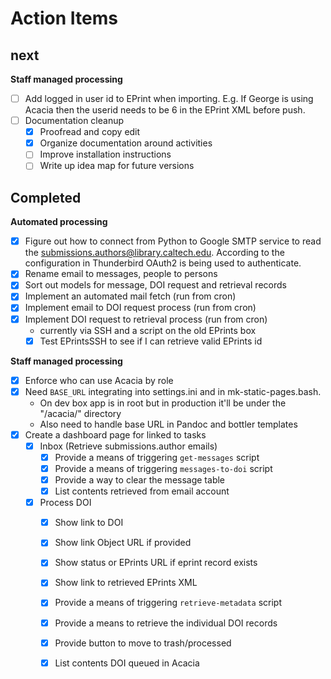 
Action Items
============

next
----

**Staff managed processing**

- [ ] Add logged in user id to EPrint when importing. E.g. If George is using Acacia then the userid needs to be 6 in the EPrint XML before push.
- [ ] Documentation cleanup
    - [x] Proofread and copy edit
    - [x] Organize documentation around activities
    - [ ] Improve installation instructions
    - [ ] Write up idea map for future versions

Completed
---------

**Automated processing**

- [x] Figure out how to connect from Python to Google SMTP service to read the submissions.authors@library.caltech.edu. According to the configuration in Thunderbird OAuth2 is being used to authenticate.
- [x] Rename email to messages, people to persons
- [x] Sort out models for message, DOI request and retrieval records
- [x] Implement an automated mail fetch (run from cron)
- [x] Implement email to DOI request process (run from cron)
- [x] Implement DOI request to retrieval process (run from cron)
    - currently via SSH and a script on the old EPrints box
    - [x] Test EPrintsSSH to see if I can retrieve valid EPrints id

**Staff managed processing**

- [x] Enforce who can use Acacia by role
- [x] Need `BASE_URL` integrating into settings.ini and in mk-static-pages.bash.
    - On dev box app is in root but in production it'll be under the "/acacia/" directory
    - Also need to handle base URL in Pandoc and bottler templates
- [x] Create a dashboard page for linked to tasks
    - [x] Inbox (Retrieve submissions.author emails)
        - [x] Provide a means of triggering `get-messages` script
        - [x] Provide a means of triggering `messages-to-doi` script
        - [x] Provide a way to clear the message table
        - [x] List contents retrieved from email account
    - [x] Process DOI
        - [x] Show link to DOI
        - [x] Show link Object URL if provided
        - [x] Show status or EPrints URL if eprint record exists
        - [x] Show link to retrieved EPrints XML
        - [x] Provide a means of triggering `retrieve-metadata` script
        - [x] Provide a means to retrieve the individual DOI records
        - [x] Provide button to move to trash/processed
        - [x] List contents DOI queued in Acacia


